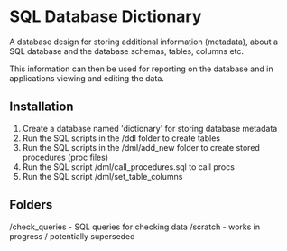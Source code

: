 # SQL Database Dictionary

A database design for storing additional information (metadata), about a SQL database and the database schemas, tables, columns etc.

This information can then be used for reporting on the database and in applications viewing and editing the data.

## Installation

1. Create a database named 'dictionary' for storing database metadata
2. Run the SQL scripts in the /ddl folder to create tables
3. Run the SQL scripts in the /dml/add_new folder to create stored procedures (proc files)
4. Run the SQL script /dml/call_procedures.sql to call procs
5. Run the SQL script /dml/set_table_columns

## Folders

/check_queries - SQL queries for checking data
/scratch - works in progress / potentially superseded